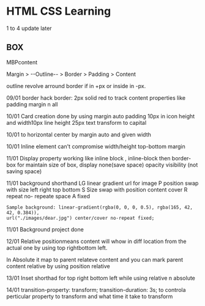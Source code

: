 # HTML CSS Learning

1 to 4 update later

## BOX

MBPcontent

Margin > --Outline-- > Border > Padding > Content

outline revolve arround border if in +px or inside in -px.

09/01 border hack
border: 2px solid red
to track content properties like padding margin n all

10/01 Card creation done by using margin auto padding 10px in icon height and width10px line height 25px text transform to capital

10/01 to horizontal center by margin auto and given width

10/01 Inline element can't compromise width/height top-bottom margin

11/01 Display property working like inline block , inline-block then border-box for maintain size of box, display none(save space) opacity visibility (not saving space)

11/01 background shorthand
LG linear gradient
url for image
P position swap with size left right top bottom
S Size swap with position content cover
R repeat no- repeate space
A fixed

    Sample background: linear-gradient(rgba(0, 0, 0, 0.5), rgba(165, 42, 42, 0.384)),
    url("./images/dear.jpg") center/cover no-repeat fixed;

11/01 Background project done

12/01 Relative positionmeans content will whow in diff location from the actual one by using top rightbottom left.

In Absolute it map to parent relateve content
and you can mark parent content relative by using position relative

13/01 Inset shorthad for
top right bottom left while using relative n absolute

14/01 transition-property: transform;
transition-duration: 3s; to controla perticular property to transform and what time it take to transform
